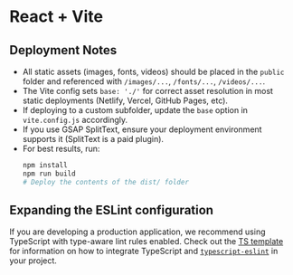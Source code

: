 
# React + Vite

## Deployment Notes

- All static assets (images, fonts, videos) should be placed in the `public` folder and referenced with `/images/...`, `/fonts/...`, `/videos/...`.
- The Vite config sets `base: './'` for correct asset resolution in most static deployments (Netlify, Vercel, GitHub Pages, etc).
- If deploying to a custom subfolder, update the `base` option in `vite.config.js` accordingly.
- If you use GSAP SplitText, ensure your deployment environment supports it (SplitText is a paid plugin).
- For best results, run:
	```sh
	npm install
	npm run build
	# Deploy the contents of the dist/ folder
	```

## Expanding the ESLint configuration

If you are developing a production application, we recommend using TypeScript with type-aware lint rules enabled. Check out the [TS template](https://github.com/vitejs/vite/tree/main/packages/create-vite/template-react-ts) for information on how to integrate TypeScript and [`typescript-eslint`](https://typescript-eslint.io) in your project.
